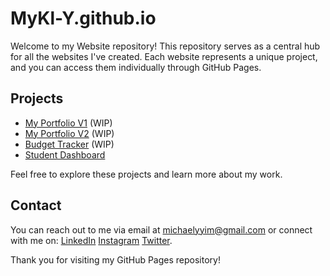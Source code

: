 # MyKl-Y.github.io
Welcome to my Website repository! This repository serves as a central hub for all the websites I've created. Each website represents a unique project, and you can access them individually through GitHub Pages.

## Projects

- [My Portfolio V1](https://MyKl-Y.github.io/Portfolio/index.html) (WIP)
- [My Portfolio V2](https://MyKl-Y.github.io/Portfolio/test.html) (WIP)
- [Budget Tracker](https://MyKl-Y.github.io/Budget-Tracker/index.html) (WIP)
- [Student Dashboard](https://MyKl-Y.github.io/Student-Dashboard/index.html)

Feel free to explore these projects and learn more about my work.

## Contact

You can reach out to me via email at michaelyyim@gmail.com or connect with me on: 
[LinkedIn](https://www.linkedin.com/in/michael-yim-olmos/) 
[Instagram](https://www.instagram.com/michael.y.yim/)
[Twitter](https://twitter.com/Mikey_Y_Yim).

Thank you for visiting my GitHub Pages repository!
